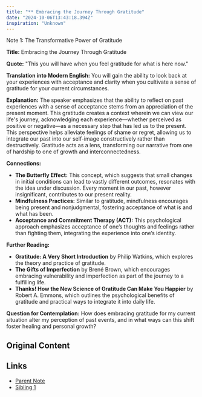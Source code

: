```yaml
---
title: "** Embracing the Journey Through Gratitude"
date: "2024-10-06T13:43:18.394Z"
inspiration: "Unknown"
---
```


  
Note 1: The Transformative Power of Gratitude  

**Title:** Embracing the Journey Through Gratitude  

**Quote:** "This you will have when you feel gratitude for what is here now."  

**Translation into Modern English:** You will gain the ability to look back at your experiences with acceptance and clarity when you cultivate a sense of gratitude for your current circumstances.  

**Explanation:** The speaker emphasizes that the ability to reflect on past experiences with a sense of acceptance stems from an appreciation of the present moment. This gratitude creates a context wherein we can view our life's journey, acknowledging each experience—whether perceived as positive or negative—as a necessary step that has led us to the present. This perspective helps alleviate feelings of shame or regret, allowing us to integrate our past into our self-image constructively rather than destructively. Gratitude acts as a lens, transforming our narrative from one of hardship to one of growth and interconnectedness.   

**Connections:**  
- **The Butterfly Effect:** This concept, which suggests that small changes in initial conditions can lead to vastly different outcomes, resonates with the idea under discussion. Every moment in our past, however insignificant, contributes to our present reality.  
- **Mindfulness Practices:** Similar to gratitude, mindfulness encourages being present and nonjudgmental, fostering acceptance of what is and what has been.  
- **Acceptance and Commitment Therapy (ACT):** This psychological approach emphasizes acceptance of one’s thoughts and feelings rather than fighting them, integrating the experience into one’s identity.  

**Further Reading:**  
- **Gratitude: A Very Short Introduction** by Philip Watkins, which explores the theory and practice of gratitude.  
- **The Gifts of Imperfection** by Brené Brown, which encourages embracing vulnerability and imperfection as part of the journey to a fulfilling life.  
- **Thanks! How the New Science of Gratitude Can Make You Happier** by Robert A. Emmons, which outlines the psychological benefits of gratitude and practical ways to integrate it into daily life.  

**Question for Contemplation:** How does embracing gratitude for my current situation alter my perception of past events, and in what ways can this shift foster healing and personal growth?

## Original Content



## Links

- [Parent Note](/parent-note.md)
- [Sibling 1](/zettel1.md)
